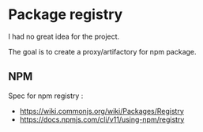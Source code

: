 # Package registry

I had no great idea for the project.

The goal is to create a proxy/artifactory for npm package.


## NPM

Spec for npm registry : 
* https://wiki.commonjs.org/wiki/Packages/Registry
* https://docs.npmjs.com/cli/v11/using-npm/registry


